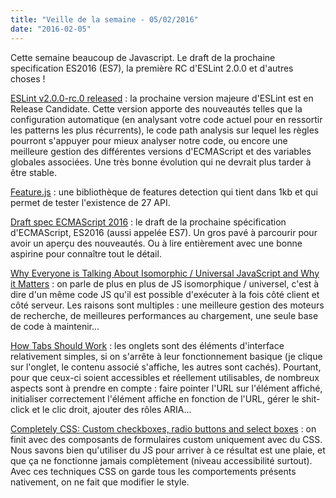 ```yaml
---
title: "Veille de la semaine - 05/02/2016"
date: "2016-02-05"
---
```


Cette semaine beaucoup de Javascript. Le draft de la prochaine specification
ES2016 (ES7), la première RC d'ESLint 2.0.0 et d'autres choses !

<span class="more"></span>

[ESLint v2.0.0-rc.0
released](http://eslint.org/blog/2016/02/eslint-v2.0.0-rc.0-released) : la
prochaine version majeure d'ESLint est en Release Candidate. Cette version
apporte des nouveautés telles que la configuration automatique (en analysant
votre code actuel pour en ressortir les patterns les plus récurrents), le code
path analysis sur lequel les règles pourront s'appuyer pour mieux analyser
notre code, ou encore une meilleure gestion des différentes versions
d'ECMAScript et des variables globales associées. Une très bonne évolution qui
ne devrait plus tarder à être stable.

[Feature.js](http://featurejs.com/) : une bibliothèque de features detection
qui tient dans 1kb et qui permet de tester l'existence de 27 API.

[Draft spec ECMAScript 2016](https://tc39.github.io/ecma262/) : le draft de la
prochaine spécification d'ECMAScript, ES2016 (aussi appelée ES7). Un gros pavé
à parcourir pour avoir un aperçu des nouveautés. Ou à lire entièrement avec une
bonne aspirine pour connaître tout le détail.

[Why Everyone is Talking About Isomorphic / Universal JavaScript and Why it
Matters](http://www.capitalone.io/blog/why-is-everyone-talking-about-isomorphic-javascript/)
: on parle de plus en plus de JS isomorphique / universel, c'est à dire d'un
même code JS qu'il est possible d'exécuter à la fois côté client et côté
serveur. Les raisons sont multiples : une meilleure gestion des moteurs de
recherche, de meilleures performances au chargement, une seule base de code à
maintenir...

[How Tabs Should Work](https://24ways.org/2015/how-tabs-should-work/) : les
onglets sont des éléments d'interface relativement simples, si on s'arrête à
leur fonctionnement basique (je clique sur l'onglet, le contenu associé
s'affiche, les autres sont cachés). Pourtant, pour que ceux-ci soient
accessibles et réellement utilisables, de nombreux aspects sont à prendre en
compte : faire pointer l'URL sur l'élément affiché, initialiser correctement
l'élément affiche en fonction de l'URL, gérer le shit-click et le clic droit,
ajouter des rôles ARIA...

[Completely CSS: Custom checkboxes, radio buttons and select
boxes](http://kyusuf.com/post/completely-css-custom-checkbox-radio-buttons-and-select-boxes)
: on finit avec des composants de formulaires custom uniquement avec du CSS.
Nous savons bien qu'utiliser du JS pour arriver à ce résultat est une plaie, et
que ça ne fonctionne jamais complètement (niveau accessibilité surtout). Avec
ces techniques CSS on garde tous les comportements présents nativement, on ne
fait que modifier le style.
